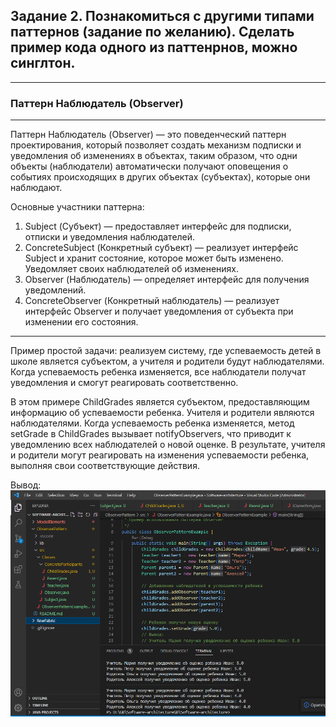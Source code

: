 ## Задание 2. Познакомиться с другими типами паттернов (задание по желанию). Сделать пример кода одного из паттенрнов, можно синглтон.
***

### Паттерн Наблюдатель (Observer)
***
Паттерн Наблюдатель (Observer) — это поведенческий паттерн проектирования, который позволяет создать механизм подписки и уведомления об изменениях в объектах, таким образом, что одни объекты (наблюдатели) автоматически получают оповещения о событиях происходящих в других объектах (субъектах), которые они наблюдают.

Основные участники паттерна:

1. Subject (Субъект) — предоставляет интерфейс для подписки, отписки и уведомления наблюдателей.
2. ConcreteSubject (Конкретный субъект) — реализует интерфейс Subject и хранит состояние, которое может быть изменено. Уведомляет своих наблюдателей об изменениях.
3. Observer (Наблюдатель) — определяет интерфейс для получения уведомлений.
4. ConcreteObserver (Конкретный наблюдатель) — реализует интерфейс Observer и получает уведомления от субъекта при изменении его состояния.
***
Пример простой задачи:
 реализуем систему, где успеваемость детей в школе является субъектом, а учителя и родители будут наблюдателями. Когда успеваемость ребенка изменяется, все наблюдатели получат уведомления и смогут реагировать соответственно.

 В этом примере ChildGrades является субъектом, предоставляющим информацию об успеваемости ребенка. Учителя и родители являются наблюдателями. Когда успеваемость ребенка изменяется, метод setGrade в ChildGrades вызывает notifyObservers, что приводит к уведомлению всех наблюдателей о новой оценке. В результате, учителя и родители могут реагировать на изменения успеваемости ребенка, выполняя свои соответствующие действия.

Вывод:
![ObserverPatternExample](img/ObserverPatternExample.png "ObserverPatternExample")

